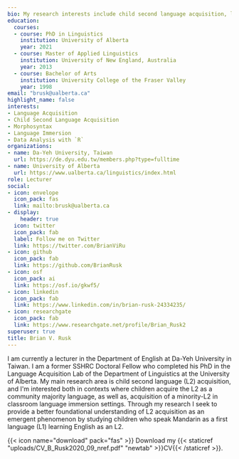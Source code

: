 ```yaml
---
bio: My research interests include child second language acquisition, language immersion, and acquisition of morphosyntax.
education:
  courses:
  - course: PhD in Linguistics
    institution: University of Alberta
    year: 2021
  - course: Master of Applied Linguistics
    institution: University of New England, Australia
    year: 2013
  - course: Bachelor of Arts
    institution: University College of the Fraser Valley
    year: 1998
email: "brusk@ualberta.ca"
highlight_name: false
interests:
- Language Acquisition
- Child Second Language Acquisition
- Morphosyntax
- Language Immersion
- Data Analysis with `R`
organizations:
- name: Da-Yeh University, Taiwan
  url: https://de.dyu.edu.tw/members.php?type=fulltime
- name: University of Alberta
  url: https://www.ualberta.ca/linguistics/index.html
role: Lecturer
social:
- icon: envelope
  icon_pack: fas
  link: mailto:brusk@ualberta.ca
- display:
    header: true
  icon: twitter
  icon_pack: fab
  label: Follow me on Twitter
  link: https://twitter.com/BrianViRu
- icon: github
  icon_pack: fab
  link: https://github.com/BrianRusk
- icon: osf
  icon_pack: ai
  link: https://osf.io/gkwf5/
- icon: linkedin
  icon_pack: fab
  link: https://www.linkedin.com/in/brian-rusk-24334235/
- icon: researchgate
  icon_pack: fab
  link: https://www.researchgate.net/profile/Brian_Rusk2
superuser: true
title: Brian V. Rusk
---
```


I am currently a lecturer in the Department of English at Da-Yeh University in Taiwan. I am a former SSHRC Doctoral Fellow who completed his PhD in the Language Acquisition Lab of the Department of Linguistics at the University of Alberta. My main research area is child second language (L2) acquisition, and I'm interested both in contexts where children acquire the L2 as a community majority language, as well as, acquisition of a minority-L2 in classroom language immersion settings. Through my research I seek to provide a better foundational understanding of L2 acquisition as an emergent phenomenon by studying children who speak Mandarin as a first language (L1) learning English as an L2. 

{{< icon name="download" pack="fas" >}} Download my {{< staticref "uploads/CV_B_Rusk2020_09_nref.pdf" "newtab" >}}CV{{< /staticref >}}.
